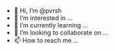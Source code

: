 - 👋 Hi, I’m @pvrsh
- 👀 I’m interested in ...
- 🌱 I’m currently learning ...
- 💞️ I’m looking to collaborate on ...
- 📫 How to reach me ...

<!---
pvrsh/pvrsh is a ✨ special ✨ repository because its `README.md` (this file) appears on your GitHub profile.
You can click the Preview link to take a look at your changes.
--->

